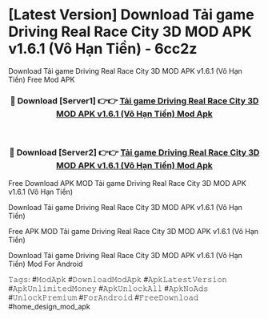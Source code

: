 # [Latest Version] Download Tải game Driving Real Race City 3D MOD APK v1.6.1 (Vô Hạn Tiền) - 6cc2z

Download Tải game Driving Real Race City 3D MOD APK v1.6.1 (Vô Hạn Tiền) Free Mod APK

<div align="center">
<h3>🔴 Download [Server1] 👉👉 <a href="https://apk-comot.site?title=Tải_game_Driving_Real_Race_City_3D_MOD_APK_v1.6.1_(Vô_Hạn_Tiền)">Tải game Driving Real Race City 3D MOD APK v1.6.1 (Vô Hạn Tiền) Mod Apk</a></h3><br>

<h3>🔴 Download [Server2] 👉👉 <a href="https://apk-comot.site?title=Tải_game_Driving_Real_Race_City_3D_MOD_APK_v1.6.1_(Vô_Hạn_Tiền)">Tải game Driving Real Race City 3D MOD APK v1.6.1 (Vô Hạn Tiền) Mod Apk</a></h3>
</div>


Free Download APK MOD Tải game Driving Real Race City 3D MOD APK v1.6.1 (Vô Hạn Tiền)

Download Tải game Driving Real Race City 3D MOD APK v1.6.1 (Vô Hạn Tiền) 

Free APK MOD Tải game Driving Real Race City 3D MOD APK v1.6.1 (Vô Hạn Tiền) 

Download Tải game Driving Real Race City 3D MOD APK v1.6.1 (Vô Hạn Tiền) Mod For Android

𝚃𝚊𝚐𝚜: #𝙼𝚘𝚍𝙰𝚙𝚔 #𝙳𝚘𝚠𝚗𝚕𝚘𝚊𝚍𝙼𝚘𝚍𝙰𝚙𝚔 #𝙰𝚙𝚔𝙻𝚊𝚝𝚎𝚜𝚝𝚅𝚎𝚛𝚜𝚒𝚘𝚗 #𝙰𝚙𝚔𝚄𝚗𝚕𝚒𝚖𝚒𝚝𝚎𝚍𝙼𝚘𝚗𝚎𝚢 #𝙰𝚙𝚔𝚄𝚗𝚕𝚘𝚌𝚔𝙰𝚕𝚕 #𝙰𝚙𝚔𝙽𝚘𝙰𝚍𝚜 #𝚄𝚗𝚕𝚘𝚌𝚔𝙿𝚛𝚎𝚖𝚒𝚞𝚖 #𝙵𝚘𝚛𝙰𝚗𝚍𝚛𝚘𝚒𝚍 #𝙵𝚛𝚎𝚎𝙳𝚘𝚠𝚗𝚕𝚘𝚊𝚍 #home_design_mod_apk